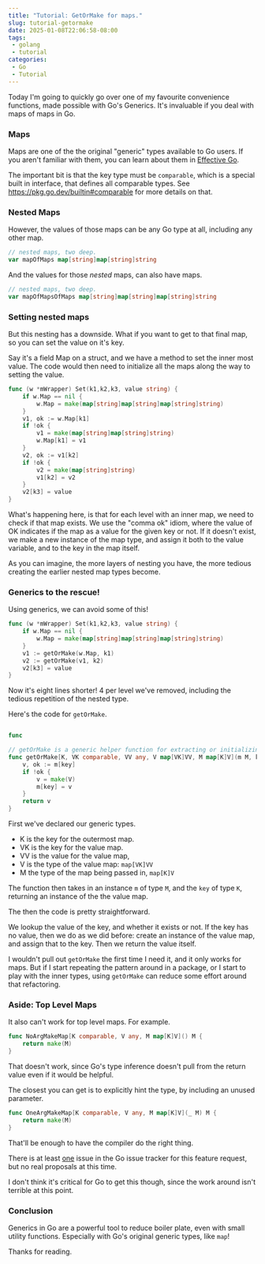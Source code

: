 ```yaml
---
title: "Tutorial: GetOrMake for maps."
slug: tutorial-getormake
date: 2025-01-08T22:06:58-08:00
tags: 
 - golang
 - tutorial
categories: 
 - Go
 - Tutorial
---
```


Today I'm going to quickly go over one of my favourite convenience functions,
made possible with Go's Generics. It's invaluable if you deal with maps of maps
in Go.

<!--more-->

### Maps

Maps are one of the the original "generic" types available to Go users. 
If you aren't familiar with them, you can learn about them in [Effective Go](https://go.dev/doc/effective_go#maps).

The important bit is that the key type must be `comparable`, which is a special
built in interface, that defines all comparable types.
See https://pkg.go.dev/builtin#comparable for more details on that.


### Nested Maps

However, the values of those maps can be any Go type at all, including any other map.

```go
// nested maps, two deep.
var mapOfMaps map[string]map[string]string
```

And the values for those *nested* maps, can also have maps.

```go
// nested maps, two deep.
var mapOfMapsOfMaps map[string]map[string]map[string]string
```

### Setting nested maps

But this nesting has a downside. What if you want to get to that final map, so
you can set the value on it's key.

Say it's a field Map on a struct, and we have a method to set the inner most value.
The code would then need to initialize all the maps along the way to setting the
value.

```go
func (w *mWrapper) Set(k1,k2,k3, value string) {
    if w.Map == nil {
        w.Map = make(map[string]map[string]map[string]string)
    }
    v1, ok := w.Map[k1]
    if !ok {
        v1 = make(map[string]map[string]string)
        w.Map[k1] = v1
    }
    v2, ok := v1[k2]
    if !ok {
        v2 = make(map[string]string)
        v1[k2] = v2
    }
    v2[k3] = value
} 
```

What's happening here, is that for each level with an inner map, we need to
check if that map exists. We use the "comma ok" idiom, where the value of OK
indicates if the map as a value for the given key or not. If it doesn't exist,
we make a new instance of the map type, and assign it both to the value variable,
and to the key in the map itself.

As you can imagine, the more layers of nesting you have, the more tedious
creating the earlier nested map types become.

### Generics to the rescue!

Using generics, we can avoid some of this!

```go
func (w *mWrapper) Set(k1,k2,k3, value string) {
    if w.Map == nil {
        w.Map = make(map[string]map[string]map[string]string)
    }
    v1 := getOrMake(w.Map, k1)
    v2 := getOrMake(v1, k2)
    v2[k3] = value
} 
```

Now it's eight lines shorter! 4 per level we've removed, including the tedious
repetition of the nested type.

Here's the code for `getOrMake`.

```go

func 

// getOrMake is a generic helper function for extracting or initializing a sub map.
func getOrMake[K, VK comparable, VV any, V map[VK]VV, M map[K]V](m M, key K) V {
	v, ok := m[key]
	if !ok {
		v = make(V)
		m[key] = v
	}
	return v
}
```

First we've declared our generic types. 

* K is the key for the outermost map.
* VK is the key for the value map.
* VV is the value for the value map,
* V is the type of the value map: `map[VK]VV`
* M the type of the map being passed in, `map[K]V`

The function then takes in an instance `m` of type `M`, and the `key` of type `K`,
returning an instance of the the value map.

The then the code is pretty straightforward.

We lookup the value of the key, and whether it exists or not. If the key has
no value, then we do as we did before: create an instance of the value map, and
assign that to the key. Then we return the value itself.

I wouldn't pull out `getOrMake` the first time I need it, and it only works for
maps. But if I start repeating the pattern around in a package, or I start to
play with the inner types, using `getOrMake` can reduce some effort around that
refactoring.

### Aside: Top Level Maps

It also can't work for top level maps. For example.

```go
func NoArgMakeMap[K comparable, V any, M map[K]V]() M {
    return make(M)
}
```

That doesn't work, since Go's type inference doesn't pull from the return value
even if it would be helpful. 

The closest you can get is to explicitly hint the type, by including an unused
parameter.

```go
func OneArgMakeMap[K comparable, V any, M map[K]V](_ M) M {
    return make(M)
}
```

That'll be enough to have the compiler do the right thing. 

There is at least [one](https://github.com/golang/go/issues/50285) issue in the
Go issue tracker for this feature request, but no real proposals at this time.

I don't think it's critical for Go to get this though, since the work around
isn't terrible at this point.

### Conclusion

Generics in Go are a powerful tool to reduce boiler plate, even with small
utility functions. Especially with Go's original generic types, like `map`!

Thanks for reading.